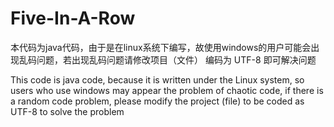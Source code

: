 # Five-In-A-Row
本代码为java代码，由于是在linux系统下编写，故使用windows的用户可能会出现乱码问题，若出现乱码问题请修改项目（文件） 编码为 UTF-8 即可解决问题

This code is java code, because it is written under the Linux system, so users who use windows may appear the problem of chaotic code, if there is a random code problem, please modify the project (file) to be coded as UTF-8 to solve the problem
